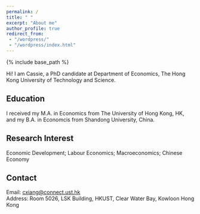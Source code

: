 ```yaml
---
permalink: /
title: " "
excerpt: "About me"
author_profile: true
redirect_from: 
 - "/wordpress/"
 - "/wordpress/index.html"
---
```


{% include base_path %}

Hi! I am Cassie, a PhD candidate at Department of Economics, The Hong Kong University of Technology and Science. 

## Education
I received my M.A. in Economics from The University of Hong Kong, HK, and my B.A. in Economcis from Shandong University, China. 

## Research Interest
Economic Development; Labour Economics; Macroeconomics; Chinese Economy

## Contact
Email: cxiang@connect.ust.hk <br/>
Address: Room 5026, LSK Building, HKUST, Clear Water Bay, Kowloon Hong Kong
